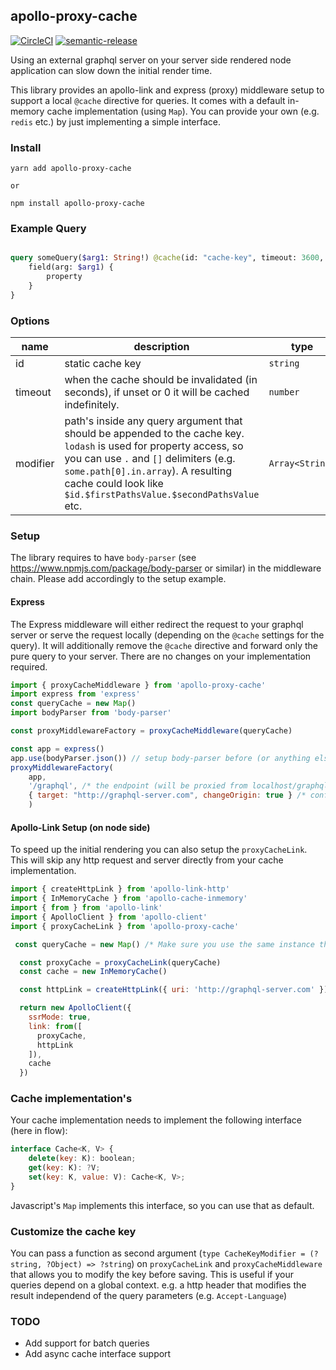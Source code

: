apollo-proxy-cache
------------------

[![CircleCI](https://circleci.com/gh/BowlingX/apollo-proxy-cache/tree/master.svg?style=svg)](https://circleci.com/gh/BowlingX/apollo-proxy-cache/tree/master)
[![semantic-release](https://img.shields.io/badge/%20%20%F0%9F%93%A6%F0%9F%9A%80-semantic--release-e10079.svg)](https://github.com/semantic-release/semantic-release)

Using an external graphql server on your server side rendered node application can slow down the initial render time.

This library provides an apollo-link and express (proxy) middleware setup to support a local `@cache` directive for queries.
It comes with a default in-memory cache implementation (using `Map`). You can provide your own (e.g. `redis` etc.) by just
implementing a simple interface.

### Install

    yarn add apollo-proxy-cache 
    
    or 
    
    npm install apollo-proxy-cache


### Example Query

```graphql

query someQuery($arg1: String!) @cache(id: "cache-key", timeout: 3600, modifier: ["arg1"])  {
    field(arg: $arg1) {
        property
    }
}

```

### Options

| name     | description                                                                                                                                                                                                                                                                | type            | required |   |
|----------|----------------------------------------------------------------------------------------------------------------------------------------------------------------------------------------------------------------------------------------------------------------------------|-----------------|----------|---|
| id       | static cache key                                                                                                                                                                                                                                                           | `string`        | **true** |   |
| timeout  | when the cache should be invalidated (in seconds), if unset or 0 it will be cached indefinitely.                                                                                                                                                                           | `number`        | false    |   |
| modifier | path's inside any query argument that should be appended to the cache key. `lodash` is used for property access, so you can use `.` and `[]` delimiters (e.g. `some.path[0].in.array`). A resulting cache could look like `$id.$firstPathsValue.$secondPathsValue` etc.    | `Array<String>` | false    |   |

### Setup

The library requires to have `body-parser` (see https://www.npmjs.com/package/body-parser or similar) in the middleware chain.
Please add accordingly to the setup example.

#### Express

The Express middleware will either redirect the request to your graphql server or serve the request locally (depending on the `@cache` settings for the query).
It will additionally remove the `@cache` directive and forward only the pure query to your server.
There are no changes on your implementation required.

```js
import { proxyCacheMiddleware } from 'apollo-proxy-cache'
import express from 'express'
const queryCache = new Map()
import bodyParser from 'body-parser'

const proxyMiddlewareFactory = proxyCacheMiddleware(queryCache)

const app = express()
app.use(bodyParser.json()) // setup body-parser before (or anything else that populates request.body).
proxyMiddlewareFactory(
    app, 
    '/graphql', /* the endpoint (will be proxied from localhost/graphql to target)*/
    { target: "http://graphql-server.com", changeOrigin: true } /* configuration object for http-proxy-middleware */
    )
```


#### Apollo-Link Setup (on node side)

To speed up the initial rendering you can also setup the `proxyCacheLink`. 
This will skip any http request and server directly from your cache implementation.
```js
import { createHttpLink } from 'apollo-link-http'
import { InMemoryCache } from 'apollo-cache-inmemory'
import { from } from 'apollo-link'
import { ApolloClient } from 'apollo-client'
import { proxyCacheLink } from 'apollo-proxy-cache'

 const queryCache = new Map() /* Make sure you use the same instance that you use in the middleware setup.*/

  const proxyCache = proxyCacheLink(queryCache)
  const cache = new InMemoryCache()

  const httpLink = createHttpLink({ uri: 'http://graphql-server.com' })

  return new ApolloClient({
    ssrMode: true,
    link: from([
      proxyCache,
      httpLink
    ]),
    cache
  })

```

### Cache implementation's

Your cache implementation needs to implement the following interface (here in flow):

```js
interface Cache<K, V> {
    delete(key: K): boolean;
    get(key: K): ?V;
    set(key: K, value: V): Cache<K, V>;
}
```

Javascript's `Map` implements this interface, so you can use that as default.

### Customize the cache key

You can pass a function as second argument (`type CacheKeyModifier = (?string, ?Object) => ?string`) on  `proxyCacheLink` and `proxyCacheMiddleware` that allows you to modify the key before saving. This is useful if your queries depend on a global context. e.g. a http header that modifies the result independend of the query parameters (e.g. `Accept-Language`)

### TODO

- Add support for batch queries
- Add async cache interface support
